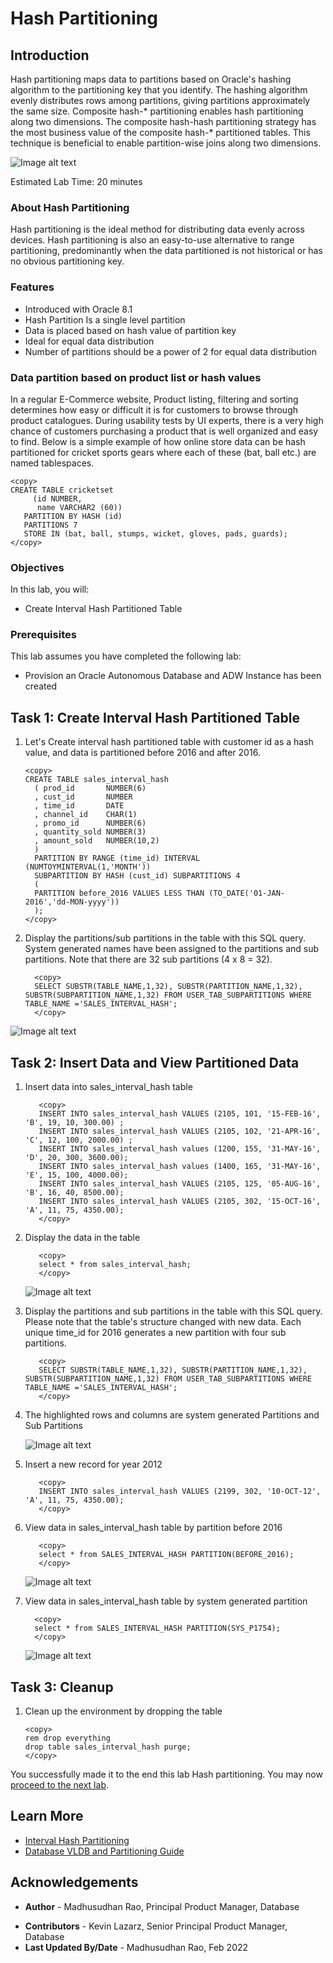# Hash Partitioning 

## Introduction

Hash partitioning maps data to partitions based on Oracle's hashing algorithm to the partitioning key that you identify. The hashing algorithm evenly distributes rows among partitions, giving partitions approximately the same size. Composite hash-* partitioning enables hash partitioning along two dimensions. The composite hash-hash partitioning strategy has the most business value of the composite hash-* partitioned tables. This technique is beneficial to enable partition-wise joins along two dimensions.

![Image alt text](images/hash-partition-introduction.png "Hash Partition") 

Estimated Lab Time: 20 minutes

### About Hash Partitioning

Hash partitioning is the ideal method for distributing data evenly across devices. Hash partitioning is also an easy-to-use alternative to range partitioning, predominantly when the data partitioned is not historical or has no obvious partitioning key.

### Features

* Introduced with Oracle 8.1
* Hash Partition Is a single level partition
* Data is placed based on hash value of partition key
* Ideal for equal data distribution
* Number of partitions should be a power of 2 for equal data distribution


### Data partition based on product list or hash values 

In a regular E-Commerce website, Product listing, filtering and sorting determines how easy or difficult it is for customers to browse through product catalogues. During usability tests by UI experts, there is a very high chance of customers purchasing a product that is well organized and easy to find. Below is a simple example of how online store data can be hash partitioned for cricket sports gears where each of these (bat, ball etc.) are named tablespaces.   

```
<copy>
CREATE TABLE cricketset
     (id NUMBER,
      name VARCHAR2 (60))
   PARTITION BY HASH (id)
   PARTITIONS 7 
   STORE IN (bat, ball, stumps, wicket, gloves, pads, guards);
</copy>
```
 
### Objectives

In this lab, you will:
* Create Interval Hash Partitioned Table
  
### Prerequisites
This lab assumes you have completed the following lab:

- Provision an Oracle Autonomous Database and ADW Instance has been created
 
## Task 1: Create Interval Hash Partitioned Table

1. Let's Create interval hash partitioned table with customer id as a hash value, and data is partitioned before 2016 and after 2016.

      ```
      <copy>
      CREATE TABLE sales_interval_hash   
        ( prod_id       NUMBER(6)    
        , cust_id       NUMBER    
        , time_id       DATE    
        , channel_id    CHAR(1)    
        , promo_id      NUMBER(6)    
        , quantity_sold NUMBER(3)    
        , amount_sold   NUMBER(10,2)    
        )    
        PARTITION BY RANGE (time_id) INTERVAL (NUMTOYMINTERVAL(1,'MONTH'))    
        SUBPARTITION BY HASH (cust_id) SUBPARTITIONS 4    
        (
        PARTITION before_2016 VALUES LESS THAN (TO_DATE('01-JAN-2016','dd-MON-yyyy'))    
        );
      </copy>
      ```  

2. Display the partitions/sub partitions in the table with this SQL query. System generated names have been assigned to the partitions and sub partitions. Note that there are 32 sub partitions (4 x 8 = 32).
 
      ```
        <copy>
        SELECT SUBSTR(TABLE_NAME,1,32), SUBSTR(PARTITION_NAME,1,32), SUBSTR(SUBPARTITION_NAME,1,32) FROM USER_TAB_SUBPARTITIONS WHERE TABLE_NAME ='SALES_INTERVAL_HASH';
        </copy>
      ``` 

  ![Image alt text](images/display-the-partitions.png "Display the partitions/subpartitions")

## Task 2: Insert Data and View Partitioned Data

1. Insert data into sales\_interval\_hash table

     ```
        <copy>
        INSERT INTO sales_interval_hash VALUES (2105, 101, '15-FEB-16', 'B', 19, 10, 300.00) ;
        INSERT INTO sales_interval_hash VALUES (2105, 102, '21-APR-16', 'C', 12, 100, 2000.00) ;
        INSERT INTO sales_interval_hash values (1200, 155, '31-MAY-16', 'D', 20, 300, 3600.00);
        INSERT INTO sales_interval_hash values (1400, 165, '31-MAY-16', 'E', 15, 100, 4000.00);
        INSERT INTO sales_interval_hash VALUES (2105, 125, '05-AUG-16', 'B', 16, 40, 8500.00);
        INSERT INTO sales_interval_hash VALUES (2105, 302, '15-OCT-16', 'A', 11, 75, 4350.00); 
        </copy>
     ``` 

2. Display the data in the table

     ```
        <copy>
        select * from sales_interval_hash;
        </copy>
     ```

     ![Image alt text](images/sales-interval-hash.png "Display the sales_interval_hash Data")

3. Display the partitions and sub partitions in the table with this SQL query. Please note that the table's structure changed with new data. Each unique time\_id for 2016 generates a new partition with four sub partitions.

     ```
        <copy>
        SELECT SUBSTR(TABLE_NAME,1,32), SUBSTR(PARTITION_NAME,1,32), SUBSTR(SUBPARTITION_NAME,1,32) FROM USER_TAB_SUBPARTITIONS WHERE TABLE_NAME ='SALES_INTERVAL_HASH';
        </copy>
     ```

4. The highlighted rows and columns are system generated Partitions and Sub Partitions

    ![Image alt text](images/sales-interval-hash-data.png "Display the sales_interval_hash Data")

5. Insert a new record for year 2012 

     ```
        <copy> 
        INSERT INTO sales_interval_hash VALUES (2199, 302, '10-OCT-12', 'A', 11, 75, 4350.00);
        </copy>
     ``` 

6. View data in sales\_interval\_hash table by partition before 2016 

     ```
        <copy> 
        select * from SALES_INTERVAL_HASH PARTITION(BEFORE_2016); 
        </copy>
     ```

    ![Image alt text](images/partition-before-2016.png "Display partition before 2016 sales_interval_hash Data")

7. View data in sales\_interval\_hash table by system generated partition  

      ```
        <copy> 
        select * from SALES_INTERVAL_HASH PARTITION(SYS_P1754); 
        </copy>
      ```

      ![Image alt text](images/sys-partition-data.png "Display the sales_interval_hash Data")
 
## Task 3: Cleanup

1. Clean up the environment by dropping the table  

      ```
      <copy>
      rem drop everything 
      drop table sales_interval_hash purge;
      </copy>
      ``` 
 
You successfully made it to the end this lab Hash partitioning. You may now [proceed to the next lab](#next).  

## Learn More

* [Interval Hash Partitioning](https://livesql.oracle.com/apex/livesql/file/content_D08SNCFK262QXWD210YL8JLA0.html)
* [Database VLDB and Partitioning Guide](https://docs.oracle.com/en/database/oracle/oracle-database/21/vldbg/create-composite-partition-table.html#GUID-9ECF0F94-57BB-45F8-824F-48B320F23D9C)

## Acknowledgements

- **Author** - Madhusudhan Rao, Principal Product Manager, Database
* **Contributors** - Kevin Lazarz, Senior Principal Product Manager, Database  
* **Last Updated By/Date** -  Madhusudhan Rao, Feb 2022 
